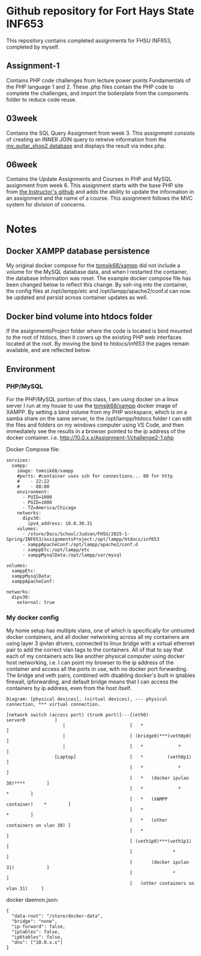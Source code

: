 # Github repository for Fort Hays State INF653
This repository contains completed assignments for FHSU INF653, completed by myself.

## Assignment-1
Contains PHP code challenges from lecture power points Fundamentals of the PHP language 1 and 2. These .php files contain the PHP code to complete the challenges, and import the boilerplate from the components folder to reduce code reuse.

## 03week
Contains the SQL Query Assignment from week 3. This assignment consists of creating an INNER JOIN query to retreive information from the [my_guitar_shop2 database](https://github.com/efuste/murachphp/blob/master/book_apps/_create_db/my_guitar_shop2.sql) and displays the result via index.php.

## 06week
Contains the Update Assignments and Courses in PHP and MySQL assignment from week 6. This assignment starts with the base PHP site from [the Instructor's github](https://github.com/ramseyFHSU/2025_Back-end_I/tree/main/Week%206) and adds the ability to update the information in an assignment and the name of a course. This assignment follows the MVC system for division of concerns.

# Notes

## Docker XAMPP database persistence
My original docker compose for the [tomsik68/xampp](https://hub.docker.com/r/tomsik68/xampp/) did not include a volume for the MySQL database data, and when I restarted the container, the database information was reset. The example docker compose file has been changed below to reflect this change. By ssh-ing into the container, the config files at /opt/lampp/etc and /opt/lampp/apache2/conf.d can now be updated and persist across container updates as well.

## Docker bind volume into htdocs folder
If the assignmentsProject folder where the code is located is bind mounted to the root of htdocs, then it covers up the existing PHP web interfaces located at the root. By moving the bind to htdocs/inf653 the pages remain available, and are reflected below.

## Environment
### PHP/MySQL
For the PHP/MySQL portion of this class, I am using docker on a linux server I run at my house to use the [tomsik68/xampp](https://hub.docker.com/r/tomsik68/xampp/) docker image of XAMPP. By setting a bind volume from my PHP workspace, which is on a samba share on the same server, to the /opt/lampp/htdocs folder I can edit the files and folders on my windows computer using VS Code, and then immediately see the results in a browser pointed to the ip address of the docker container. i.e. http://10.0.x.x/Assignment-1/challenge2-1.php

Docker Compose file:
````
services:
  xampp:
    image: tomsik68/xampp
    #ports: #container uses ssh for connections... 80 for http
    #    - 22:22
    #    - 80:80
    environment:
      - PUID=1000
      - PGID=1000
      - TZ=America/Chicago
    networks:
      dipv30:
        ipv4_address: 10.0.30.31
    volumes:
      - /store/Docs/School/Judson/FHSU/2025-1-Spring/INF653/assignmentsProject:/opt/lampp/htdocs/inf653
      - xamppApacheConf:/opt/lampp/apache2/conf.d
      - xamppEtc:/opt/lampp/etc
      - xamppMysqlData:/opt/lampp/var/mysql

volumes:
  xamppEtc:
  xamppMysqlData:
  xamppApacheConf:

networks:
  dipv30:
    external: true
````

### My docker config
My home setup has multiple vlans, one of which is specifically for untrusted docker containers, and all docker networking across all my containers are using layer 3 ipvlan drivers, connected to linux bridge with a virtual ethernet pair to add the correct vlan tags to the containers. All of that to say that each of my containers acts like another physical computer using docker host networking, i.e. I can point my browser to the ip address of the container and access all the ports in use, with no docker port forwarding. The bridge and veth pairs, combined with disabling docker's built in iptables firewall, ipforwarding, and default bridge means that I can access the containers by ip address, even from the host itself.

````
Diagram: [physical devices], (virtual devices), --- physical connection, *** virtual connection.

[network switch (access port) (trunk port)]---[(eth0)             server0           ]
                     |                        [   *                                 ]
                     |                        [ (bridge0)***(veth0p0)               ]
                     |                        [   *             *                   ]
                  [Laptop]                    [   *         (veth0p1)               ]
                                              [   *             *                   ]
                                              [   *   (docker ipvlan 30)****        ]
                                              [   *             *          *        ]
                                              [   *   (XAMPP container)    *        ]
                                              [   *                        *        ]
                                              [   *   (other containers on vlan 30) ]
                                              [   *                                 ]
                                              [ (veth1p0)***(veth1p1)               ]
                                              [               *                     ]
                                              [       (docker ipvlan 31)            ]
                                              [               *                     ]
                                              [   (other containers on vlan 31)     ]
````


docker daemon.json:
````
{
  "data-root": "/store/docker-data",
  "bridge": "none",
  "ip-forward": false,
  "iptables": false,
  "ip6tables": false,
  "dns": ["10.0.x.x"]
}
````